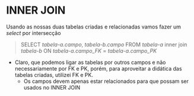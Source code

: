 # INNER JOIN

Usando as nossas duas tabelas criadas e relacionadas vamos fazer um *select* por intersecção 

> SELECT *tabela-a.campo*, *tabela-b.campo* FROM *tabela-a* inner join *tabela-b* ON *tabela-a.campo_FK* = *tabela-a.campo_PK*

- Claro, que podemos ligar as tabelas por outros campos e não necessariamente por FK e PK, porém, para aproveitar a didática das tabelas criadas, utilizei FK e PK.
  - Os campos devem apenas estar relacionados para que possam ser usados no INNER JOIN
